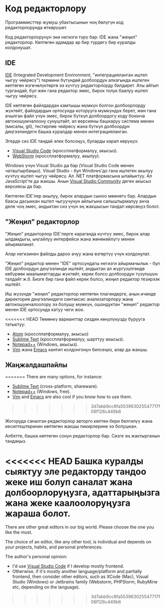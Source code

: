 # Код редакторлору

Программисттер жумуш убактысынын чоң бөлүгүн код редакторлорунда өткөрүшөт.

Код редакторлорунун эки негизги түрү бар: IDE жана "жеңил" редакторлор. Көптөгөн адамдар ар бир түрдөгү бир куралды колдонушат.

## IDE

[IDE](https://en.wikipedia.org/wiki/Integrated_development_environment) (Integrated Development Environment, "интеграцияланган иштеп чыгуу чөйрөсү") термини бүтүндөй долбоордун алкагында иштеген көптөгөн өзгөчөлүктөргө ээ күчтүү редакторлорду билдирет. Аты айтып тургандай, бул жөн гана редактор эмес, бирок толук баалуу иштеп чыгуу чөйрөсү.

IDE көптөгөн файлдардан камтышы мүмкүн болгон долбоорлорду жүктөйт, файлдардын ортосунда которууга мүмкүндүк берет, жөн гана ачылган файл үчүн эмес, бирок бүткүл долбоордогу коду боюнча автокошумчалоону сунуштайт, ал версияны башкаруу система менен (мисалы, git), тестирлөө чөйрөсү жана бүткүл долбоордун деңгээлиндеги башка куралдар менен интеграцияланган.

Эгерде сиз IDE тандай элек болсоңуз, буларды карап көрүңүз:

- [Visual Studio Code](https://code.visualstudio.com/) (кроссплатформалуу, акысыз).
- [WebStorm](https://www.jetbrains.com/webstorm/) (кроссплатформалуу, акылуу).

Windows үчүн Visual Studio да бар (Visual Studio Code менен чаташтырбаңыз). Visual Studio - бул Windows'до гана иштеген акылуу күчтүү иштеп чыгуу чөйрөсү. Ал .NET платформасына ылайыктуу. Ал JavaScript'те да жакшы. Анын [Visual Studio Community](https://www.visualstudio.com/vs/community/) деген акысыз версиясы да бар.

Көптөгөн IDE'лер акылуу, бирок алардын сыноо мөөнөтү бар. Алардын баасы дасыккан иштеп чыгуучунун айлыгына салыштырмалуу анча деле чоң эмес, андыктан сиз үчүн эң жакшысын тандап көрсөңүз болот.

## "Жеңил" редакторлор

"Жеңил" редакторлор IDE'лерге караганда күчтүү эмес, бирок алар ылдамдыгы, ыңгайлуу интерфейси жана жөнөкөйлүгү менен айырмаланат.

Алар негизинен файлды дароо ачуу жана өзгөртүү үчүн колдонулат.

"Жеңил" редактор менен "IDE" ортосундагы негизги айырмачылык - бул IDE долбоордун деңгээлинде иштейт, андыктан ал жүргүзүлгөндө көбүрөөк маалыматтарды жүктөйт, керек болсо долбоордун түзүлүшүн талдайт ж.б. Бизге бир гана файл керек болсо, жеңил редактор тезирээк иштейт.

Иш жүзүндө "жеңил" редакторлор көптөгөн плагиндерге, анын ичинде директория деңгээлиндеги синтаксис анализаторлору жана автокошумчалоолору ээ болушу мүмкүн, ошондуктан "жеңил" редактор менен IDE ортосунда катуу чеги жок.

<<<<<<< HEAD
Төмөнкү варианттар сиздин көңүлүңүздү бурууга татыктуу:
- [Atom](https://atom.io) (кроссплатформалуу, акысыз)
- [Sublime Text](http://www.sublimetext.com) (кроссплатформалуу, шарттуу акысыз).
- [Notepad++](https://notepad-plus-plus.org/) (Windows, акысыз).
- [Vim](http://www.vim.org/) жана [Emacs](https://www.gnu.org/software/emacs/) кантип колдонгонун билсеңиз, алар да жакшы.

## Жаңжалдашпайлы
=======
There are many options, for instance:

- [Sublime Text](https://www.sublimetext.com/) (cross-platform, shareware).
- [Notepad++](https://notepad-plus-plus.org/) (Windows, free).
- [Vim](https://www.vim.org/) and [Emacs](https://www.gnu.org/software/emacs/) are also cool if you know how to use them.
>>>>>>> 3d7abb9cc8fa553963025547717f06f126c449b6

Жогоруда саналган редакторлор авторго көптөн бери белгилүү жана кесиптештеринин көптөгөн жакшы пикирлерине ээ болушкан.

Албетте, башка көптөгөн сонун редакторлор бар. Сизге эң жактырганын тандаңыз.

<<<<<<< HEAD
Башка куралды сыяктуу эле редакторду тандоо жеке иш болуп саналат жана долбоорлоруңузга, адаттарыңызга жана жеке каалоолоруңузга жараша болот.
=======
There are other great editors in our big world. Please choose the one you like the most.

The choice of an editor, like any other tool, is individual and depends on your projects, habits, and personal preferences.

The author's personal opinion:

- I'd use [Visual Studio Code](https://code.visualstudio.com/) if I develop mostly frontend.
- Otherwise, if it's mostly another language/platform and partially frontend, then consider other editors, such as XCode (Mac), Visual Studio (Windows) or Jetbrains family (Webstorm, PHPStorm, RubyMine etc, depending on the language).
>>>>>>> 3d7abb9cc8fa553963025547717f06f126c449b6
